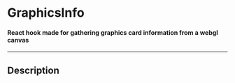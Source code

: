 # GraphicsInfo
#### React hook made for gathering graphics card information from a webgl canvas

---


## Description
